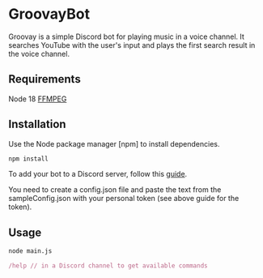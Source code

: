 # GroovayBot

Groovay is a simple Discord bot for playing music in a voice channel. It searches YouTube with
the user's input and plays the first search result in the voice channel.

## Requirements

Node 18
[FFMPEG](https://ffmpeg.org/download.html#build-windows) 

## Installation

Use the Node package manager [npm] to install dependencies.

```bash
npm install
```

To add your bot to a Discord server, follow this [guide](https://www.upwork.com/resources/how-to-make-discord-bot).

You need to create a config.json file and paste the text from the sampleConfig.json 
with your personal token (see above guide for the token).

## Usage

```bash
node main.js
```
```js
/help // in a Discord channel to get available commands 
```